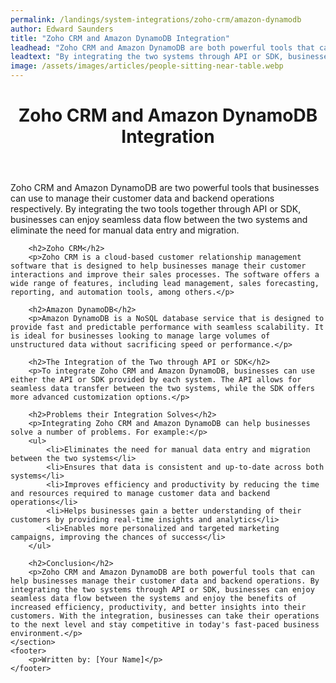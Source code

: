 ```yaml
---
permalink: /landings/system-integrations/zoho-crm/amazon-dynamodb
author: Edward Saunders
title: "Zoho CRM and Amazon DynamoDB Integration"
leadhead: "Zoho CRM and Amazon DynamoDB are both powerful tools that can help businesses manage their customer data and backend operations"
leadtext: "By integrating the two systems through API or SDK, businesses can enjoy seamless data flow between the systems and enjoy the benefits of increased efficiency, productivity, and better insights into their customers. With the integration, businesses can take their operations to the next level and stay competitive in today's fast-paced business environment."
image: /assets/images/articles/people-sitting-near-table.webp
---
```

<div class="arttext">	<header>
		<h1>Zoho CRM and Amazon DynamoDB Integration</h1>
	</header>
	<section>
		<p>Zoho CRM and Amazon DynamoDB are two powerful tools that businesses can use to manage their customer data and backend operations respectively. By integrating the two tools together through API or SDK, businesses can enjoy seamless data flow between the two systems and eliminate the need for manual data entry and migration.</p>

		<h2>Zoho CRM</h2>
		<p>Zoho CRM is a cloud-based customer relationship management software that is designed to help businesses manage their customer interactions and improve their sales processes. The software offers a wide range of features, including lead management, sales forecasting, reporting, and automation tools, among others.</p>

		<h2>Amazon DynamoDB</h2>
		<p>Amazon DynamoDB is a NoSQL database service that is designed to provide fast and predictable performance with seamless scalability. It is ideal for businesses looking to manage large volumes of unstructured data without sacrificing speed or performance.</p>

		<h2>The Integration of the Two through API or SDK</h2>
		<p>To integrate Zoho CRM and Amazon DynamoDB, businesses can use either the API or SDK provided by each system. The API allows for seamless data transfer between the two systems, while the SDK offers more advanced customization options.</p>

		<h2>Problems their Integration Solves</h2>
		<p>Integrating Zoho CRM and Amazon DynamoDB can help businesses solve a number of problems. For example:</p>
		<ul>
			<li>Eliminates the need for manual data entry and migration between the two systems</li>
			<li>Ensures that data is consistent and up-to-date across both systems</li>
			<li>Improves efficiency and productivity by reducing the time and resources required to manage customer data and backend operations</li>
			<li>Helps businesses gain a better understanding of their customers by providing real-time insights and analytics</li>
			<li>Enables more personalized and targeted marketing campaigns, improving the chances of success</li>
		</ul>

		<h2>Conclusion</h2>
		<p>Zoho CRM and Amazon DynamoDB are both powerful tools that can help businesses manage their customer data and backend operations. By integrating the two systems through API or SDK, businesses can enjoy seamless data flow between the systems and enjoy the benefits of increased efficiency, productivity, and better insights into their customers. With the integration, businesses can take their operations to the next level and stay competitive in today's fast-paced business environment.</p>
	</section>
	<footer>
		<p>Written by: [Your Name]</p>
	</footer>
</div>